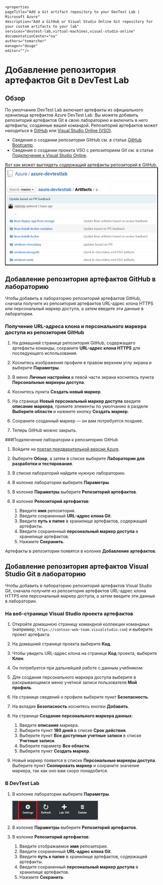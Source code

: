     <properties
	pageTitle="Add a Git artifact repository to your DevTest Lab | Microsoft Azure"
	description="Add a GitHub or Visual Studio Online Git repository for your custom artifacts to your lab"
	services="devtest-lab,virtual-machines,visual-studio-online"
	documentationCenter="na"
	authors="tomarcher"
	manager="douge"
	editor=""/>

<tags
	ms.service="devtest-lab"
	ms.workload="na"
	ms.tgt_pltfrm="na"
	ms.devlang="na"
	ms.topic="article"
	ms.date="11/01/2015"
	ms.author="tarcher"/>

# Добавление репозитория артефактов Git в DevTest Lab

## Обзор

По умолчанию DevTest Lab включает артефакты из официального хранилища артефактов Azure DevTest Lab. Вы можете добавить репозиторий артефактов Git в свою лабораторию и включить в него артефакты, созданные вашей командой. Репозиторий артефактов может находиться в [GitHub](https://github.com) или [Visual Studio Online (VSO)](https://visualstudio.com).

- Сведения о создании репозитория GitHub см. в статье [GitHub Bootcamp](https://help.github.com/categories/bootcamp/).
- Сведения о создании проекта VSO с репозиторием Git см. в статье [Подключение к Visual Studio Online](https://www.visualstudio.com/get-started/setup/connect-to-visual-studio-online).

Вот как может выглядеть содержащий артефакты репозиторий в GitHub. ![Пример репозитория артефактов GitHub](./media/devtest-lab-add-artifact-repo/devtestlab-github-artifact-repo-home.png)

## Добавление репозитория артефактов GitHub в лабораторию

Чтобы добавить в лабораторию репозиторий артефактов GitHub, сначала получите из репозитория артефактов URL-адрес клона HTTPS или персональный маркер доступа, а затем введите эти данные в лаборатории.

### Получение URL-адреса клона и персонального маркера доступа из репозитория GitHub

1. На домашней странице репозитория GitHub, содержащего артефакты команды, сохраните **URL-адрес клона HTTPS** для последующего использования.

1. Коснитесь изображения профиля в правом верхнем углу экрана и выберите **Параметры**.

1. В меню **Личные настройки** в левой части экрана коснитесь пункта **Персональные маркеры доступа**.

1. Коснитесь пункта **Создать новый маркер**.

1. На странице **Новый персональный маркер доступа** введите **описание маркера**, примите элементы по умолчанию в разделе **Выберите области** и нажмите кнопку **Создать маркер**.

1. Сохраните созданный маркер — он вам потребуется позднее.

1. Теперь GitHub можно закрыть.

###Подключение лаборатории к репозиторию GitHub

1. Войдите на [портал предварительной версии Azure](http://portal.azure.com).

1. Выберите **Обзор**, а затем в списке выберите **Лаборатории для разработки и тестирования**.

1. В списке лабораторий найдите нужную лабораторию.

1. В колонке лаборатории выберите **Параметры**.

1. В колонке **Параметры** выберите **Репозиторий артефактов**.

1. В колонке **Репозиторий артефактов**:

    1. Введите **имя** репозитория.
    1. Введите сохраненный **URL-адрес клона Git**.
    2. Введите **путь к папке** в хранилище артефактов, содержащей артефакты.
    3. Введите сохраненный **персональный маркер доступа** в хранилище артефактов.
    4. Нажмите **Сохранить**.

Артефакты в репозитории появятся в колонке **Добавление артефактов**.

## Добавление репозитория артефактов Visual Studio Git в лабораторию

Чтобы добавить в лабораторию репозиторий артефактов Visual Studio Git, сначала получите из репозитория артефактов URL-адрес клона HTTPS или персональный маркер доступа, а затем введите эти данные в лаборатории.

### На веб-странице Visual Studio проекта артефактов

1. Откройте домашнюю страницу командной коллекции командных (например, `https://contoso-web-team.visualstudio.com`) и выберите проект артефакта.

2. На домашней странице проекта выберите **Код**.

1. Чтобы увидеть URL-адрес клона на странице **Код** проекта, выберите **Клон**.

1. Он потребуется при дальнейшей работе с данным учебником:

1. Для создания персонального маркера доступа выберите в раскрывающемся меню учетной записи пользователя **Мой профиль**.

1. На странице сведений о профиле выберите пункт **Безопасность**.

1. На вкладке **Безопасность** коснитесь кнопки **Добавить**.

1. На странице **Создание персонального маркера данных**:

    1. Введите **описание** маркера.
    2. Выберите пункт **180 дней** в списке **Срок действия**.
    3. Выберите пункт **Все доступные учетные записи** в списке **Учетные записи**.
    4. Выберите параметр **Все области**.
    5. Выберите пункт **Создать маркер**.

1. Новый маркер появится в списке **Персональные маркеры доступа**. Выберите пункт **Скопировать маркер** и сохраните значение маркера, так как оно вам скоро понадобится.

### В DevTest Lab

1. В колонке лаборатории выберите **Параметры**.

    ![Выберите параметры.](./media/devtest-lab-add-artifact-repo/devtestlab-add-artifacts-repo-open-dtl-settings.png)

1. В колонке **Параметры** выберите **Репозиторий артефактов**.

1. В колонке **Репозиторий артефактов**:

    1. Введите отображаемое **имя** репозитория.
    1. Введите сохраненный **URL-адрес клона Git**.
    2. Введите **путь к папке** в хранилище артефактов, содержащей артефакты.
    3. Введите сохраненный **персональный маркер доступа** в хранилище артефактов.
    4. Нажмите **Сохранить**.

<!---HONumber=Nov15_HO4-->